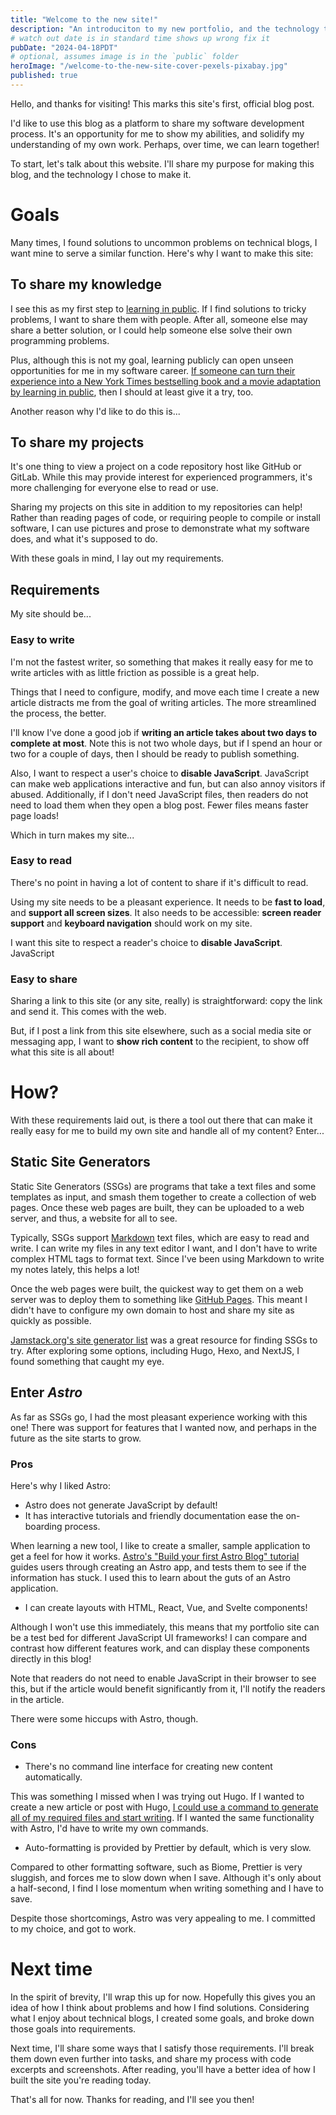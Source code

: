 ```yaml
---
title: "Welcome to the new site!"
description: "An introduciton to my new portfolio, and the technology that powers it."
# watch out date is in standard time shows up wrong fix it
pubDate: "2024-04-18PDT"
# optional, assumes image is in the `public` folder
heroImage: "/welcome-to-the-new-site-cover-pexels-pixabay.jpg"
published: true
---
```


Hello, and thanks for visiting! This marks this site's first, official blog post.

I'd like to use this blog as a platform to share my software development process. It's an opportunity for me to show my abilities, and solidify my understanding of my own work. Perhaps, over time, we can learn together!

To start, let's talk about this website. I'll share my purpose for making this blog, and the technology I chose to make it.

# Goals

Many times, I found solutions to uncommon problems on technical blogs, I want mine to serve a similar function. Here's why I want to make this site:

## To share my knowledge

I see this as my first step to [learning in public](https://www.swyx.io/learn-in-public). If I find solutions to tricky problems, I want to share them with people. After all, someone else may share a better solution, or I could help someone else solve their own programming problems.

Plus, although this is not my goal, learning publicly can open unseen opportunities for me in my software career. [If someone can turn their experience into a New York Times bestselling book and a movie adaptation by learning in public](https://www.washingtonpost.com/food/2022/11/02/julie-powell-julia-child-food-writing/), then I should at least give it a try, too.

Another reason why I'd like to do this is...

## To share my projects

It's one thing to view a project on a code repository host like GitHub or GitLab. While this may provide interest for experienced programmers, it's more challenging for everyone else to read or use.

Sharing my projects on this site in addition to my repositories can help! Rather than reading pages of code, or requiring people to compile or install software, I can use pictures and prose to demonstrate what my software does, and what it's supposed to do.

With these goals in mind, I lay out my requirements.

## Requirements

My site should be...

### Easy to write

I'm not the fastest writer, so something that makes it really easy for me to write articles with as little friction as possible is a great help.

Things that I need to configure, modify, and move each time I create a new article distracts me from the goal of writing articles. The more streamlined the process, the better.

I'll know I've done a good job if **writing an article takes about two days to complete at most**. Note this is not two whole days, but if I spend an hour or two for a couple of days, then I should be ready to publish something.

Also, I want to respect a user's choice to **disable JavaScript**. JavaScript can make web applications interactive and fun, but can also annoy visitors if abused. Additionally, if I don't need JavaScript files, then readers do not need to load them when they open a blog post. Fewer files means faster page loads!

Which in turn makes my site...

### Easy to read

There's no point in having a lot of content to share if it's difficult to read.

Using my site needs to be a pleasant experience. It needs to be **fast to load**, and **support all screen sizes**. It also needs to be accessible: **screen reader support** and **keyboard navigation** should work on my site.

I want this site to respect a reader's choice to **disable JavaScript**. JavaScript

### Easy to share

Sharing a link to this site (or any site, really) is straightforward: copy the link and send it. This comes with the web.

But, if I post a link from this site elsewhere, such as a social media site or messaging app, I want to **show rich content** to the recipient, to show off what this site is all about!

# How?

With these requirements laid out, is there a tool out there that can make it really easy for me to build my own site and handle all of my content? Enter...

## Static Site Generators

Static Site Generators (SSGs) are programs that take a text files and some templates as input, and smash them together to create a collection of web pages. Once these web pages are built, they can be uploaded to a web server, and thus, a website for all to see.

Typically, SSGs support [Markdown](https://en.wikipedia.org/wiki/Markdown) text files, which are easy to read and write. I can write my files in any text editor I want, and I don't have to write complex HTML tags to format text. Since I've been using Markdown to write my notes lately, this helps a lot!

Once the web pages were built, the quickest way to get them on a web server was to deploy them to something like [GitHub Pages](https://pages.github.com/). This meant I didn't have to configure my own domain to host and share my site as quickly as possible.

[Jamstack.org's site generator list](https://jamstack.org/generators/) was a great resource for finding SSGs to try. After exploring some options, including Hugo, Hexo, and NextJS, I found something that caught my eye.

## Enter _Astro_

As far as SSGs go, I had the most pleasant experience working with this one! There was support for features that I wanted now, and perhaps in the future as the site starts to grow.

### Pros

Here's why I liked Astro:

- Astro does not generate JavaScript by default!
- It has interactive tutorials and friendly documentation ease the on-boarding process.

When learning a new tool, I like to create a smaller, sample application to get a feel for how it works. [Astro's "Build your first Astro Blog" tutorial](https://docs.astro.build/en/tutorial/0-introduction/) guides users through creating an Astro app, and tests them to see if the information has stuck. I used this to learn about the guts of an Astro application.

- I can create layouts with HTML, React, Vue, and Svelte components!

Although I won't use this immediately, this means that my portfolio site can be a test bed for different JavaScript UI frameworks! I can compare and contrast how different features work, and can display these components directly in this blog!

Note that readers do not need to enable JavaScript in their browser to see this, but if the article would benefit significantly from it, I'll notify the readers in the article.

There were some hiccups with Astro, though.

### Cons

- There's no command line interface for creating new content automatically.

This was something I missed when I was trying out Hugo. If I wanted to create a new article or post with Hugo, [I could use a command to generate all of my required files and start writing](https://gohugo.io/commands/hugo_new/). If I wanted the same functionality with Astro, I'd have to write my own commands.

- Auto-formatting is provided by Prettier by default, which is very slow.

Compared to other formatting software, such as Biome, Prettier is very sluggish, and forces me to slow down when I save. Although it's only about a half-second, I find I lose momentum when writing something and I have to save.

Despite those shortcomings, Astro was very appealing to me. I committed to my choice, and got to work.

# Next time

In the spirit of brevity, I'll wrap this up for now. Hopefully this gives you an idea of how I think about problems and how I find solutions. Considering what I enjoy about technical blogs, I created some goals, and broke down those goals into requirements.

Next time, I'll share some ways that I satisfy those requirements. I'll break them down even further into tasks, and share my process with code excerpts and screenshots. After reading, you'll have a better idea of how I built the site you're reading today.

That's all for now. Thanks for reading, and I'll see you then!
